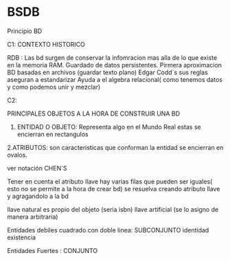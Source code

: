 # BSDB
Principio BD


C1: CONTEXTO HISTORICO 

  RDB : Las bd surgen de conservar la infomracion mas alla de lo que existe en la memoria RAM.
  Guardado de datos persistentes. 
  Pirmera aproximacion BD basadas en archivos (guardar texto plano)
  Edgar Codd´s sus reglas aseguran a estandarizar
  Ayuda a el algebra relacional( como tenemos datos y como podemos unir y mezclar)
  
  
C2:
 
  PRINCIPALES OBJETOS A LA HORA DE CONSTRUIR UNA BD 
  
  1. ENTIDAD O OBJETO: Representa algo en el Mundo Real estas se encierran en rectangulos
  
  
  
  2.ATRIBUTOS: son caracteristicas que conforman la entidad se encierran en ovalos.
  
  ver notación  CHEN´S 
  
  Tener en cuenta el atributo llave
  hay varias filas que pueden ser iguales( esto no se permite a la hora de crear bd) se resuelva creando atributo llave y agragandolo a la bd 
  
  llave natural es propio del objeto (seria isbn)
  llave artificial (se lo asigno de manera arbitraria)
  
  
  Entidades debiles cuadrado con doble linea: SUBCONJUNTO 
  identidad 
  existencia 
  
  Entidades Fuertes :  CONJUNTO 
  
  
  
  


